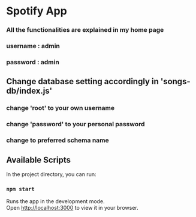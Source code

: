 # Spotify App
### All the functionalities are explained in my home page
### username : admin
### password : admin

## Change database setting accordingly in 'songs-db/index.js'
### change 'root' to your own username
### change 'password' to your personal password
### change to preferred schema name 

## Available Scripts

In the project directory, you can run:

### `npm start`

Runs the app in the development mode.\
Open [http://localhost:3000](http://localhost:3000) to view it in your browser.
